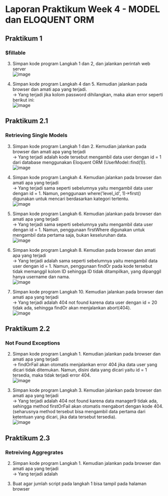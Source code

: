 # Laporan Praktikum Week 4 - MODEL dan ELOQUENT ORM

## Praktikum 1
### $fillable
3. Simpan kode program Langkah 1 dan 2, dan jalankan perintah web server
<br>![image](https://github.com/user-attachments/assets/69c41b04-9f7a-4053-8da0-5b63ea4d4c80)

6. Simpan kode program Langkah 4 dan 5. Kemudian jalankan pada browser dan amati apa yang terjadi.
   <br>-> Yang terjadi jika kolom password dihilangkan, maka akan error seperti berikut ini:
<br>![image](https://github.com/user-attachments/assets/1b6d2538-5f12-4f4b-83fe-c5fc2493236a)

## Praktikum 2.1
### Retrieving Single Models
3. Simpan kode program Langkah 1 dan 2. Kemudian jalankan pada browser dan amati apa yang terjadi
   <br>-> Yang terjadi adalah kode tersebut mengambil data user dengan id = 1 dari database menggunakan Eloquent ORM (UserModel::find(1)).
<br>![image](https://github.com/user-attachments/assets/25728055-1387-4508-bd59-91188277d2a3)

5. Simpan kode program Langkah 4. Kemudian jalankan pada browser dan amati apa yang terjadi
   <br>-> Yang terjadi sama seperti sebelumnya yaitu mengambil data user dengan id = 1. Namun, penggunaan where('level_id', 1)->first() digunakan untuk mencari berdasarkan kategori tertentu.
<br>![image](https://github.com/user-attachments/assets/db00f24c-8e78-46c4-98e0-ba320ea409d5)

7. Simpan kode program Langkah 6. Kemudian jalankan pada browser dan amati apa yang terjadi
   <br>-> Yang terjadi sama seperti sebelumnya yaitu mengambil data user dengan id = 1. Namun, penggunaan firstWhere digunakan untuk mengambil data pertama saja, bukan keseluruhan data.
<br>![image](https://github.com/user-attachments/assets/1f0c9ad7-47e0-4456-878e-dfa7b5625f23)

9. Simpan kode program Langkah 8. Kemudian pada browser dan amati apa yang terjadi
   <br>-> Yang terjadi adalah sama seperti sebelumnya yaitu mengambil data user dengan id = 1. Namun, penggunaan findOr pada kode tersebut tidak memanggil kolom ID sehingga ID tidak ditampilkan, yang dipanggil hanya username dan nama.
<br>![image](https://github.com/user-attachments/assets/03f032cb-9c01-429a-8ce2-c0d962d7936b)

11. Simpan kode program Langkah 10. Kemudian jalankan pada browser dan amati apa yang terjadi
    <br>-> Yang terjadi adalah 404 not found karena data user dengan id = 20 tidak ada, sehingga findOr akan menjalankan abort(404).
<br>![image](https://github.com/user-attachments/assets/b5a286f7-37a4-421e-999e-daee7affad88)

## Praktikum 2.2
### Not Found Exceptions
2. Simpan kode program Langkah 1. Kemudian jalankan pada browser dan amati apa yang terjadi
   <br>-> findOrFail akan otomatis menjalankan error 404 jika data user yang dicari tidak ditemukan. Namun, disini data yang dicari yaitu id = 1 tersedia, maka tidak terjadi error 404.
<br>![image](https://github.com/user-attachments/assets/ada7c8e1-4dcb-450d-8b98-0f0d458fc90c)

4. Simpan kode program Langkah 3. Kemudian jalankan pada browser dan amati apa yang terjadi
   <br>-> Yang terjadi adalah 404 not found karena data manager9 tidak ada, sehingga method firstOrFail akan otomatis mengabort dengan kode 404. (seharusnya method tersebut bisa mengambil data pertama dari ketentuan yang dicari, jika data tersebut tersedia).
<br>![image](https://github.com/user-attachments/assets/b5a286f7-37a4-421e-999e-daee7affad88)

## Praktikum 2.3
### Retreiving Aggregrates
2. Simpan kode program Langkah 1. Kemudian jalankan pada browser dan amati apa yang terjadi
   <br>-> Yang terjadi adalah
   <br>
   
4. Buat agar jumlah script pada langkah 1 bisa tampil pada halaman browser
<br>






